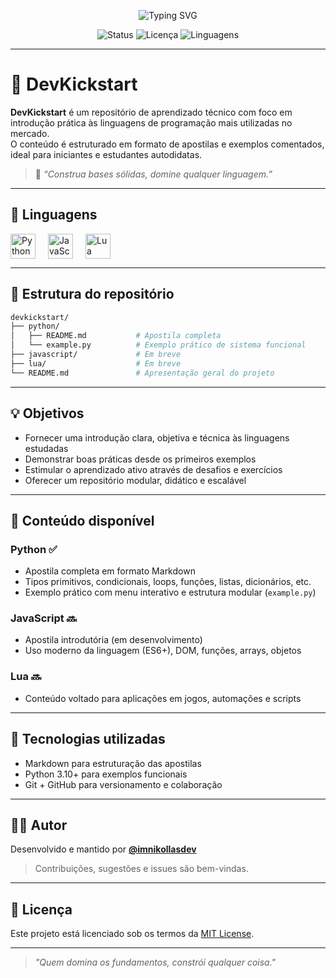 <p align="center">
  <img src="https://readme-typing-svg.demolab.com?font=Fira+Code&pause=1000&color=5C8DF6&center=true&vCenter=true&width=435&lines=DevKickstart+by+@imnikollasdev" alt="Typing SVG" />
</p>

<p align="center">
  <img src="https://img.shields.io/badge/status-em%20desenvolvimento-blue" alt="Status">
  <img src="https://img.shields.io/github/license/imnikollasdev/devkickstart" alt="Licença">
  <img src="https://img.shields.io/github/languages/count/imnikollasdev/devkickstart" alt="Linguagens">
</p>

---

# 🧠 DevKickstart

**DevKickstart** é um repositório de aprendizado técnico com foco em introdução prática às linguagens de programação mais utilizadas no mercado.  
O conteúdo é estruturado em formato de apostilas e exemplos comentados, ideal para iniciantes e estudantes autodidatas.

> 🔬 _“Construa bases sólidas, domine qualquer linguagem.”_

---

## 📘 Linguagens

<div style="display: flex; gap: 20px; align-items: center;">
  <img src="https://cdn.jsdelivr.net/gh/devicons/devicon/icons/python/python-original.svg" height="40" alt="Python"/>
  <img src="https://cdn.jsdelivr.net/gh/devicons/devicon/icons/javascript/javascript-original.svg" height="40" alt="JavaScript"/>
  <img src="https://cdn.jsdelivr.net/gh/devicons/devicon/icons/lua/lua-original.svg" height="40" alt="Lua"/>
</div>

---

## 🧩 Estrutura do repositório

```bash
devkickstart/
├── python/
│   ├── README.md           # Apostila completa
│   └── example.py          # Exemplo prático de sistema funcional
├── javascript/             # Em breve
├── lua/                    # Em breve
└── README.md               # Apresentação geral do projeto

```

---

## 💡 Objetivos

- Fornecer uma introdução clara, objetiva e técnica às linguagens estudadas
- Demonstrar boas práticas desde os primeiros exemplos
- Estimular o aprendizado ativo através de desafios e exercícios
- Oferecer um repositório modular, didático e escalável

---

## 📘 Conteúdo disponível

### Python ✅
- Apostila completa em formato Markdown
- Tipos primitivos, condicionais, loops, funções, listas, dicionários, etc.
- Exemplo prático com menu interativo e estrutura modular (`example.py`)

### JavaScript 🔜
- Apostila introdutória (em desenvolvimento)
- Uso moderno da linguagem (ES6+), DOM, funções, arrays, objetos

### Lua 🔜
- Conteúdo voltado para aplicações em jogos, automações e scripts

---

## 🧪 Tecnologias utilizadas

- Markdown para estruturação das apostilas
- Python 3.10+ para exemplos funcionais
- Git + GitHub para versionamento e colaboração

---

## 👨‍💻 Autor

Desenvolvido e mantido por [**@imnikollasdev**](https://github.com/imnikollasdev)

> Contribuições, sugestões e issues são bem-vindas.

---

## 📄 Licença

Este projeto está licenciado sob os termos da [MIT License](./LICENSE).

---

> _"Quem domina os fundamentos, constrói qualquer coisa."_
